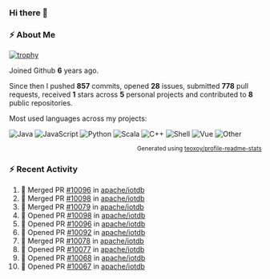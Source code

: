 ### Hi there 👋

### :zap: About Me

[![trophy](https://github-profile-trophy.vercel.app/?username=HTHou&theme=onedark)](https://github.com/ryo-ma/github-profile-trophy)
   
Joined Github **6** years ago.

Since then I pushed **857** commits, opened **28** issues, submitted **778** pull requests, received **1** stars across **5** personal projects and contributed to **8** public repositories.

Most used languages across my projects:

![Java](https://img.shields.io/static/v1?style=flat-square&label=%E2%A0%80&color=555&labelColor=%23b07219&message=Java%EF%B8%B194.4%25)
![JavaScript](https://img.shields.io/static/v1?style=flat-square&label=%E2%A0%80&color=555&labelColor=%23f1e05a&message=JavaScript%EF%B8%B11.4%25)
![Python](https://img.shields.io/static/v1?style=flat-square&label=%E2%A0%80&color=555&labelColor=%233572A5&message=Python%EF%B8%B10.7%25)
![Scala](https://img.shields.io/static/v1?style=flat-square&label=%E2%A0%80&color=555&labelColor=%23c22d40&message=Scala%EF%B8%B10.6%25)
![C++](https://img.shields.io/static/v1?style=flat-square&label=%E2%A0%80&color=555&labelColor=%23f34b7d&message=C%2B%2B%EF%B8%B10.6%25)
![Shell](https://img.shields.io/static/v1?style=flat-square&label=%E2%A0%80&color=555&labelColor=%2389e051&message=Shell%EF%B8%B10.4%25)
![Vue](https://img.shields.io/static/v1?style=flat-square&label=%E2%A0%80&color=555&labelColor=%2341b883&message=Vue%EF%B8%B10.3%25)
![Other](https://img.shields.io/static/v1?style=flat-square&label=%E2%A0%80&color=555&labelColor=%23ededed&message=Other%EF%B8%B11.2%25)

<p align="right"><sub>Generated using <a href="https://github.com/marketplace/actions/profile-readme-stats">teoxoy/profile-readme-stats</a></sub></p>


<!--![](https://github.com/HTHou/HTHou/blob/output/github-contribution-grid-snake.svg)-->

<!--![Haonan Hou's github stats](https://github-readme-stats.vercel.app/api?username=HTHou&count_private=true&show_icons=true&theme=onedark)-->

<!--![Haonan Hou's wakatime stats](https://github-readme-stats.vercel.app/api/wakatime?username=HTHou&layout=compact&theme=onedark)-->

<!--![Top Langs](https://github-readme-stats.vercel.app/api/top-langs/?username=HTHou&theme=onedark&layout=compact)-->

### :zap: Recent Activity
<!--START_SECTION:activity-->
1. 🎉 Merged PR [#10096](https://github.com/apache/iotdb/pull/10096) in [apache/iotdb](https://github.com/apache/iotdb)
2. 🎉 Merged PR [#10098](https://github.com/apache/iotdb/pull/10098) in [apache/iotdb](https://github.com/apache/iotdb)
3. 🎉 Merged PR [#10079](https://github.com/apache/iotdb/pull/10079) in [apache/iotdb](https://github.com/apache/iotdb)
4. 💪 Opened PR [#10098](https://github.com/apache/iotdb/pull/10098) in [apache/iotdb](https://github.com/apache/iotdb)
5. 💪 Opened PR [#10096](https://github.com/apache/iotdb/pull/10096) in [apache/iotdb](https://github.com/apache/iotdb)
6. 💪 Opened PR [#10092](https://github.com/apache/iotdb/pull/10092) in [apache/iotdb](https://github.com/apache/iotdb)
7. 🎉 Merged PR [#10078](https://github.com/apache/iotdb/pull/10078) in [apache/iotdb](https://github.com/apache/iotdb)
8. 💪 Opened PR [#10077](https://github.com/apache/iotdb/pull/10077) in [apache/iotdb](https://github.com/apache/iotdb)
9. 💪 Opened PR [#10068](https://github.com/apache/iotdb/pull/10068) in [apache/iotdb](https://github.com/apache/iotdb)
10. 💪 Opened PR [#10067](https://github.com/apache/iotdb/pull/10067) in [apache/iotdb](https://github.com/apache/iotdb)
<!--END_SECTION:activity-->

<!--
**HTHou/HTHou** is a ✨ _special_ ✨ repository because its `README.md` (this file) appears on your GitHub profile.

Here are some ideas to get you started:

- 🔭 I’m currently working on ...
- 🌱 I’m currently learning ...
- 👯 I’m looking to collaborate on ...
- 🤔 I’m looking for help with ...
- 💬 Ask me about ...
- 📫 How to reach me: ...
- 😄 Pronouns: ...
- ⚡ Fun fact: ...
-->
